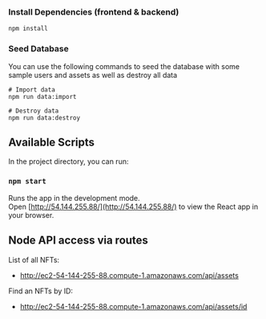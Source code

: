 ### Install Dependencies (frontend & backend)

```
npm install
```
### Seed Database

You can use the following commands to seed the database with some sample users and assets as well as destroy all data

```
# Import data
npm run data:import

# Destroy data
npm run data:destroy 
```

## Available Scripts

In the project directory, you can run:

### `npm start`

Runs the app in the development mode.\
Open [http://54.144.255.88/](http://54.144.255.88/) to view the React app in your browser.

## Node API access via routes

List of all NFTs:

- http://ec2-54-144-255-88.compute-1.amazonaws.com/api/assets


Find an NFTs by ID:

- http://ec2-54-144-255-88.compute-1.amazonaws.com/api/assets/id